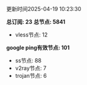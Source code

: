 更新时间2025-04-19 10:23:30

**总订阅: 23**
**总节点: 5841**
- vless节点: 12

**google ping有效节点: 101**
- ss节点: 88
- v2ray节点: 7
- trojan节点: 6
